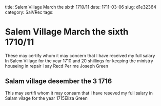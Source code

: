 title: Salem Village March the sixth 1710/11
date: 1711-03-06
slug: d1e32364
category: SalVRec
tags: 


<div markdown class="doc" id="d1e32364">


# Salem Village March the sixth 1710/11 

These may certify whom it may concern that I have received my full salary In Salem Village for the year 1710 and 20 shillings for keeping the ministry houseing in repair I say Recd Per me Joseph Green

## Salam village desember the 3 1716 

This may sertifi whom it may consarn that I have reseved my full salary in Salam vilage for the year 1715Eliza Green
</div>